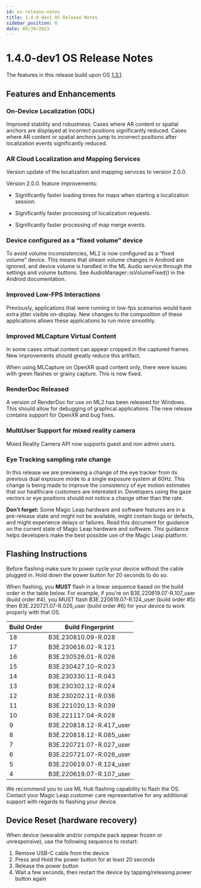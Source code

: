 ```yaml
---
id: os-release-notes
title: 1.4.0-dev1 OS Release Notes
sidebar_position: 0
date: 08/30/2023
---
```


# 1.4.0-dev1 OS Release Notes

The features in this release build upon OS [1.3.1](/docs/releases/release-2023-july/july-release-notes).

## Features and Enhancements

### On-Device Localization (ODL)

Improved stability and robustness: Cases where AR content or spatial anchors are displayed at incorrect positions significantly reduced. Cases where AR content or spatial anchors jump to incorrect positions after localization events significantly reduced.

### AR Cloud Localization and Mapping Services

Version update of the localization and mapping services to version 2.0.0.

Version 2.0.0. feature improvements:

- Significantly faster loading times for maps when starting a localization session.

- Significantly faster processing of localization requests.

- Significantly faster processing of map merge events.

### Device configured as a “fixed volume” device

To avoid volume inconsistencies, ML2 is now configured as a “fixed volume” device. This means that stream volume changes in Android are ignored, and device volume is handled in the ML Audio service through the settings and volume buttons. See AudioManager::isVolumeFixed() in the Android documentation.

### Improved Low-FPS Interactions

Previously, applications that were running in low-fps scenarios would have extra jitter visible on-display. New changes to the composition of these applications allows these applications to run more smoothly.

### Improved MLCapture Virtual Content

In some cases virtual content can appear cropped in the captured frames. New improvements should greatly reduce this artifact.

When using MLCapture on OpenXR quad content only, there were issues with green flashes or grainy capture. This is now fixed.

### RenderDoc Released

A version of RenderDoc for use on ML2 has been released for Windows. This should allow for debugging of graphical applications. The new release contains support for OpenXR and bug fixes.

### MultiUser Support for mixed reality camera

Mixed Reality Camera API now supports guest and non admin users.

### Eye Tracking sampling rate change

In this release we are previewing a change of the eye tracker from its previous dual exposure mode to a single exposure system at 60Hz. This change is being made to improve the consistency of eye motion estimates that our healthcare customers are interested in. Developers using the gaze vectors or eye positions should not notice a change other than the rate.

**Don’t forget:** Some Magic Leap hardware and software features are in a pre-release state and might not be available, might contain bugs or defects, and might experience delays or failures. Read this document for guidance on the current state of Magic Leap hardware and software. This guidance helps developers make the best possible use of the Magic Leap platform.

## Flashing Instructions

Before flashing make sure to power cycle your device without the cable plugged in. Hold down the power button for 20 seconds to do so.

When flashing, you **MUST** flash in a linear sequence based on the build order in the table below. For example, if you're on B3E.220619.07-R.107_user (build order #4), you MUST flash B3E.220619.07-R.124_user (build order #5) then B3E.220721.07-R.026_user (build order #6) for your device to work properly with that OS.

| Build Order | Build Fingerprint        |
| ----------- | ------------------------ |
| 18          | B3E.230810.09-R.028      |
| 17          | B3E.230616.02-R.121      |
| 16          | B3E.230526.01-R.026      |
| 15          | B3E.230427.10-R.023      |
| 14          | B3E.230330.11-R.043      |
| 13          | B3E.230302.12-R.024      |
| 12          | B3E.230202.11-R.036      |
| 11          | B3E.221020.13-R.039      |
| 10          | B3E.221117.04-R.028      |
| 9           | B3E.220818.12-R.417_user |
| 8           | B3E.220818.12-R.085_user |
| 7           | B3E.220721.07-R.027_user |
| 6           | B3E.220721.07-R.026_user |
| 5           | B3E.220619.07-R.124_user |
| 4           | B3E.220619.07-R.107_user |

We recommend you to use ML Hub flashing capability to flash the OS. Contact your Magic Leap customer care representative for any additional support with regards to flashing your device.

## Device Reset (hardware recovery)

When device (wearable and/or compute pack appear frozen or unresponsive), use the following sequence to restart:

1. Remove USB-C cable from the device
2. Press and Hold the power button for at least 20 seconds
3. Release the power button
4. Wait a few seconds, then restart the device by tapping/releasing power button again
